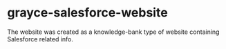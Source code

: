 # grayce-salesforce-website
The website was created as a knowledge-bank type of website containing Salesforce related info.
